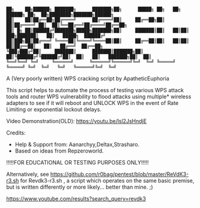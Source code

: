 ```
██╗    ██╗██████╗ ███████╗      ███████╗██╗      █████╗ ██╗   ██╗ ██████╗ ██╗  ██╗████████╗███████╗██████╗
██║    ██║██╔══██╗██╔════╝      ██╔════╝██║     ██╔══██╗██║   ██║██╔════╝ ██║  ██║╚══██╔══╝██╔════╝██╔══██╗
██║ █╗ ██║██████╔╝███████╗█████╗███████╗██║     ███████║██║   ██║██║  ███╗███████║   ██║   █████╗  ██████╔╝
██║███╗██║██╔═══╝ ╚════██║╚════╝╚════██║██║     ██╔══██║██║   ██║██║   ██║██╔══██║   ██║   ██╔══╝  ██╔══██╗
╚███╔███╔╝██║     ███████║      ███████║███████╗██║  ██║╚██████╔╝╚██████╔╝██║  ██║   ██║   ███████╗██║  ██║
╚══╝╚══╝ ╚═╝     ╚══════╝      ╚══════╝╚══════╝╚═╝  ╚═╝ ╚═════╝  ╚═════╝ ╚═╝  ╚═╝   ╚═╝   ╚══════╝╚═╝  ╚═╝
```

A (Very poorly written) WPS cracking script by ApatheticEuphoria

   This script helps to automate the process of testing various WPS attack tools and router WPS vulnerability to flood attacks using multiple* wireless adapters to see if it will reboot and UNLOCK WPS in the event of Rate Limiting or exponential lockout delays.

Video Demonstration(OLD): https://youtu.be/lsl2JsHndjE

Credits:

 - Help & Support from: Aanarchyy,Deltax,Strasharo.
 - Based on ideas from Repzeroworld.
 
 !!!!!FOR EDUCATIONAL OR TESTING PURPOSES ONLY!!!!!






Alternatively, see https://github.com/r0bag/pentest/blob/master/ReVdK3-r3.sh for Revdk3-r3.sh , a script which operates on the same basic premise, but is written differently or more likely... better than mine. ;)

https://www.youtube.com/results?search_query=revdk3
